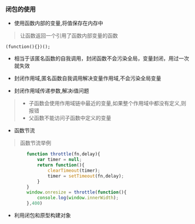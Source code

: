 ### 闭包的使用
* 使用函数内部的变量,将值保存在内存中

> 让函数返回一个引用了函数内部变量的函数

    (function(){})();
* 相当于该匿名函数的自我调用，封闭函数不会污染全局，变量封闭，用过一次就失效

* 封闭作用域,匿名函数自我调用解决变量作用域,不会污染全局变量

* 封闭作用域传递参数,解决i值问题

> * 子函数会使用作用域链中最近的变量,如果整个作用域中都没有定义,则报错 
> * 父函数不能访问子函数中定义的变量

* 函数节流

> 函数节流举例

```javascript
        function throttle(fn,delay){
            var timer = null;
            return function(){
                clearTimeout(timer);
                timer = setTimeout(fn,delay);
            }
        }
        window.onresize = throttle(function(){
            console.log(window.innerWidth);
        },400)
```

* 利用闭包和原型构建对象